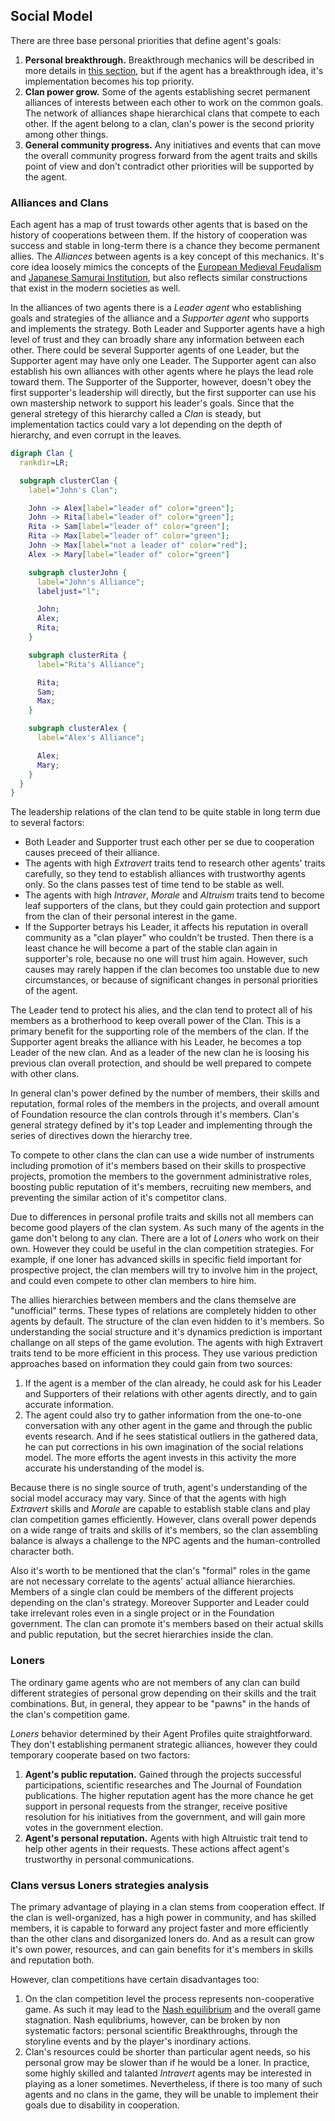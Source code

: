 ## Social Model

There are three base personal priorities that define agent's goals:
  1. __Personal breakthrough.__ Breakthrough mechanics will be described in more details in [this section](#economics-model), but if the agent has a breakthrough idea, it's implementation becomes his top priority.
  2. __Clan power grow.__ Some of the agents establishing secret permanent alliances of interests between each other to work on the common goals. The network of alliances shape hierarchical clans that compete to each other. If the agent belong to a clan, clan's power is the second priority among other things.
  3. __General community progress.__ Any initiatives and events that can move the overall community progress forward from the agent traits and skills point of view and don't contradict other priorities will be supported by the agent.

### Alliances and Clans

Each agent has a map of trust towards other agents that is based on the history of cooperations between them. If the history of cooperation was success and stable in long-term there is a chance they become permanent allies. The *Alliances* between agents is a key concept of this mechanics. It's core idea loosely mimics the concepts of the [European Medieval Feudalism](https://en.wikipedia.org/wiki/Feudalism) and [Japanese Samurai Institution](https://en.wikipedia.org/wiki/Bushido), but also reflects similar constructions that exist in the modern societies as well.

In the alliances of two agents there is a *Leader agent* who establishing goals and strategies of the alliance and a *Supporter agent* who supports and implements the strategy. Both Leader and Supporter agents have a high level of trust and they can broadly share any information between each other. There could be several Supporter agents of one Leader, but the Supporter agent may have only one Leader. The Supporter agent can also establish his own alliances with other agents where he plays the lead role toward them. The Supporter of the Supporter, however, doesn't obey the first supporter's leadership will directly, but the first supporter can use his own mastership network to support his leader's goals. Since that the general stretegy of this hierarchy called a *Clan* is steady, but implementation tactics could vary a lot depending on the depth of hierarchy, and even corrupt in the leaves.

```dot
digraph Clan {
  rankdir=LR;

  subgraph clusterClan {
    label="John's Clan";

    John -> Alex[label="leader of" color="green"];
    John -> Rita[label="leader of" color="green"];
    Rita -> Sam[label="leader of" color="green"];
    Rita -> Max[label="leader of" color="green"];
    John -> Max[label="not a leader of" color="red"];
    Alex -> Mary[label="leader of" color="green"]

    subgraph clusterJohn {
      label="John's Alliance";
      labeljust="l";

      John;
      Alex;
      Rita;
    }

    subgraph clusterRita {
      label="Rita's Alliance";

      Rita;
      Sam;
      Max;
    }

    subgraph clusterAlex {
      label="Alex's Alliance";

      Alex;
      Mary;
    }
  }
}
```

The leadership relations of the clan tend to be quite stable in long term due to several factors:
  - Both Leader and Supporter trust each other per se due to cooperation causes preceed of their alliance.
  - The agents with high *Extravert* traits tend to research other agents' traits carefully, so they tend to establish alliances with trustworthy agents only. So the clans passes test of time tend to be stable as well.
  - The agents with high *Intraver*, *Morale* and *Altruism* traits tend to become leaf supporters of the clans, but they could gain protection and support from the clan of their personal interest in the game.
  - If the Supporter betrays his Leader, it affects his reputation in overall community as a "clan player" who couldn't be trusted. Then there is a least chance he will become a part of the stable clan again in supporter's role, because no one will trust him again. However, such causes may rarely happen if the clan becomes too unstable due to new circumstances, or because of significant changes in personal priorities of the agent.

The Leader tend to protect his alies, and the clan tend to protect all of his members as a brotherhood to keep overall power of the Clan. This is a primary benefit for the supporting role of the members of the clan. If the Supporter agent breaks the alliance with his Leader, he becomes a top Leader of the new clan. And as a leader of the new clan he is loosing his previous clan overall protection, and should be well prepared to compete with other clans.

In general clan's power defined by the number of members, their skills and reputation, formal roles of the members in the projects, and overall amount of Foundation resource the clan controls through it's members. Clan's general strategy defined by it's top Leader and implementing through the series of directives down the hierarchy tree.

To compete to other clans the clan can use a wide number of instruments including promotion of it's members based on their skills to prospective projects, promotion the members to the government administrative roles, boosting public reputation of it's members, recruiting new members, and preventing the similar action of it's competitor clans.

Due to differences in personal profile traits and skills not all members can become good players of the clan system. As such many of the agents in the game don't belong to any clan. There are a lot of *Loners* who work on their own. However they could be useful in the clan competition strategies. For example, if one loner has advanced skills in specific field important for prospective project, the clan members will try to involve him in the project, and could even compete to other clan members to hire him.

The allies hierarchies between members and the clans themselve are "unofficial" terms. These types of relations are completely hidden to other agents by default. The structure of the clan even hidden to it's members. So understanding the social structure and it's dynamics prediction is important challange on all steps of the game evolution. The agents with high Extravert traits tend to be more efficient in this process. They use various prediction approaches based on information they could gain from two sources:

1. If the agent is a member of the clan already, he could ask for his Leader and Supporters of their relations with other agents directly, and to gain accurate information.
2. The agent could also try to gather information from the one-to-one conversation with any other agent in the game and through the public events research. And if he sees statistical outliers in the gathered data, he can put corrections in his own imagination of the social relations model. The more efforts the agent invests in this activity the more accurate his understanding of the model is.

Because there is no single source of truth, agent's understanding of the social model accuracy may vary. Since of that the agents with high *Extravert* skills and *Morale* are capable to establish stable clans and play clan competition games efficiently. However, clans overall power depends on a wide range of traits and skills of it's members, so the clan assembling balance is always a challenge to the NPC agents and the human-controlled character both.

Also it's worth to be mentioned that the clan's "formal" roles in the game are not necessary correlate to the agents' actual alliance hierarchies. Members of a single clan could be members of the different projects depending on the clan's strategy. Moreover Supporter and Leader could take irrelevant roles even in a single project or in the Foundation government. The clan can promote it's members based on their actual skills and public reputation, but the secret hierarchies inside the clan.

### Loners

The ordinary game agents who are not members of any clan can build different strategies of personal grow depending on their skills and the trait combinations. But, in general, they appear to be "pawns" in the hands of the clan's competition game.

*Loners* behavior determined by their Agent Profiles quite straightforward. They don't establishing permanent strategic alliances, however they could temporary cooperate based on two factors:
1. __Agent's public reputation.__ Gained through the projects successful participations, scientific researches and The Journal of Foundation publications. The higher reputation agent has the more chance he get support in personal requests from the stranger, receive positive resolution for his initiatives from the government, and will gain more votes in the government election.
2. __Agent's personal reputation.__ Agents with high Altruistic trait tend to help other agents in their requests. These actions affect agent's trustworthy in personal communications.

### Clans versus Loners strategies analysis

The primary advantage of playing in a clan stems from cooperation effect. If the clan is well-organized, has a high power in community, and has skilled members, it is capable to forward any project faster and more efficiently than the other clans and disorganized loners do. And as a result can grow it's own power, resources, and can gain benefits for it's members in skills and reputation both.

However, clan competitions have certain disadvantages too:
1. On the clan competition level the process represents non-cooperative game. As such it may lead to the [Nash equilibrium](https://en.wikipedia.org/wiki/Nash_equilibrium) and the overall game stagnation. Nash equlibriums, however, can be broken by non systematic factors: personal scientific Breakthroughs, through the storyline events and by the player's inordinary actions.
2. Clan's resources could be shorter than particular agent needs, so his personal grow may be slower than if he would be a loner. In practice, some highly skilled and talanted *Intravert* agents may be interested in playing as a loner sometimes. Nevertheless, if there is too many of such agents and no clans in the game, they will be unable to implement their goals due to disability in cooperation.
